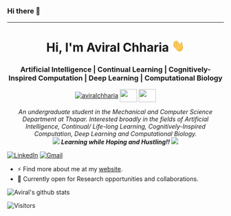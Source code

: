 ### Hi there 👋

<!--
**aviralchharia/aviralchharia** is a ✨ _special_ ✨ repository because its `README.md` (this file) appears on your GitHub profile.

Here are some ideas to get you started:

- 🔭 I’m currently working on ...
- 🌱 I’m currently learning ...
- 👯 I’m looking to collaborate on ...
- 🤔 I’m looking for help with ...
- 💬 Ask me about ...
- 📫 How to reach me: ...
- 😄 Pronouns: ...
- ⚡ Fun fact: ...
-->




<hr>
<h1 align="center">Hi, I'm Aviral Chharia <img src="https://raw.githubusercontent.com/ABSphreak/ABSphreak/master/gifs/Hi.gif" width="30px"> </h1>
<h3 align="center">Artificial Intelligence | Continual Learning | Cognitively-Inspired Computation | Deep Learning | Computational Biology</h3>
<p align="center">
<a href="https://www.linkedin.com/in/aviralchharia/" target="blank"><img align="center" src="https://cdn.jsdelivr.net/npm/simple-icons@3.0.1/icons/linkedin.svg" alt="aviralchharia" height="30" width="40" /></a>
<a href = "mailto: aviral.chharia@gmail.com"><img align="center" src="https://simpleicons.org/icons/gmail.svg" height="30" width="40" /></a>
<a href="https://scholar.google.com/citations?user=mk7UtHgAAAAJ&hl=en" target="_blank"><img align="center" src="https://cdn.jsdelivr.net/npm/simple-icons@3.0.1/icons/googlescholar.svg" height="30" width="40" /></a>
</p>
</p>


<p align="center">
  <em>
    An undergraduate student in the Mechanical and Computer Science Department at Thapar. Interested broadly in the fields of Artificial Intelligence, Continual/ Life-long Learning, Cognitively-Inspired Computation, Deep Learning and Computational Biology.
  </em> 
  <br>
  <img src="https://media.giphy.com/media/VgCDAzcKvsR6OM0uWg/giphy.gif" width="50" /> <b><i>Learning while Hoping and Hustling!!</i></b> <img src="https://media.giphy.com/media/7j2hfyeVcDtf2/giphy.gif" width="50" />
</p>

[![LinkedIn](https://img.shields.io/badge/LinkedIn-blue?style=for-the-badge&logo=Linkedin&logoColor=white)](https://www.linkedin.com/in/aviralchharia/)
[![Gmail](https://img.shields.io/badge/Gmail-red?style=for-the-badge&logo=gmail&logoColor=white)](mailto:aviral.chharia@gmail.com)

<!-- 
  💻 I'm highly interested in cutting-edge research.
-->
- ⚡ Find more about me at my [website](https://aviralchharia.github.io).
- 👯 Currently open for Research opportunities and collaborations.

![Aviral's github stats](https://github-readme-stats.vercel.app/api?username=aviralchharia&hide=stars&show_icons=true&count_private=true)

![Visitors](http://estruyf-github.azurewebsites.net/api/VisitorHit?user=aviralchharia&repo=aviralchharia&countColorcountColor&countColor=%237B1E7B)

